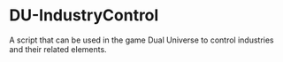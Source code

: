 # DU-IndustryControl
A script that can be used in the game Dual Universe to control industries and their related elements. 
